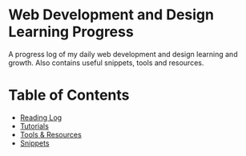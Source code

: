 # Web Development and Design Learning Progress
A progress log of my daily web development and design learning and growth. Also contains useful snippets, tools and resources.

# Table of Contents

* [Reading Log](articles-log.md)
* [Tutorials](tutorials-log.md)
* [Tools & Resources](tools-and-resources.md)
* [Snippets](snippets)
